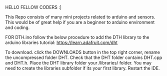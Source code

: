 HELLO FELLOW CODERS :] 


This Repo consists of many mini projects related to arduino and sensors.
This would be of great help if you are a beginner to arduino environment and coding.

FOR DTH.ino 
follow the below procedure to add the DTH library to the  arduino libraries
tutorial: https://learn.adafruit.com/dht

To download. click the DOWNLOADS button in the top right corner, rename the uncompressed folder DHT. Check that the DHT folder contains DHT.cpp and DHT.h. Place the DHT library folder your <arduinosketchfolder>/libraries/ folder. You may need to create the libraries subfolder if its your first library. Restart the IDE.
